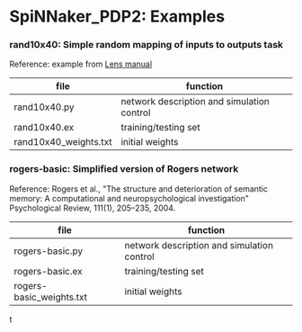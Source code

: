 SpiNNaker_PDP2: Examples
========================

### rand10x40: Simple random mapping of inputs to outputs task

Reference: example from [Lens manual](https://ni.cmu.edu/~plaut/Lens/Manual/Example/rand10x40.html)

file                     | function
-------------------------|-------------------------------------------
rand10x40.py             | network description and simulation control
rand10x40.ex             | training/testing set
rand10x40_weights.txt    | initial weights


### rogers-basic: Simplified version of Rogers network

Reference: Rogers et al., "The structure and deterioration of semantic
memory: A computational and neuropsychological investigation"
Psychological Review, 111(1), 205–235, 2004.

file                     | function
-------------------------|-------------------------------------------
rogers-basic.py          | network description and simulation control
rogers-basic.ex          | training/testing set
rogers-basic_weights.txt | initial weights
t